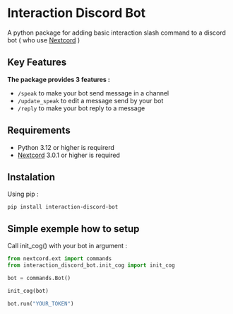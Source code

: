 # Interaction Discord Bot

A python package for adding basic interaction slash command to a discord bot ( who use [Nextcord](https://github.com/nextcord/nextcord) )

## Key Features

**The package provides 3 features :**

  * ```/speak``` to make your bot send message in a channel
  * ```/update_speak``` to edit a message send by your bot
  * ```/reply``` to make your bot reply to a message

## Requirements

* Python 3.12 or higher is requirerd
* [Nextcord](https://github.com/nextcord/nextcord) 3.0.1 or higher is required

## Instalation

Using pip :

```
pip install interaction-discord-bot
```

## Simple exemple how to setup

Call init_cog() with your bot in argument :

```py
from nextcord.ext import commands
from interaction_discord_bot.init_cog import init_cog

bot = commands.Bot()

init_cog(bot)

bot.run("YOUR_TOKEN")
```
